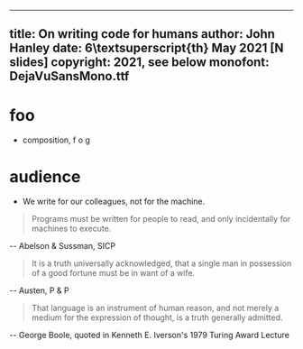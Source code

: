 
---
title: On writing code for humans
author: John Hanley
date: 6\textsuperscript{th} May 2021 [N slides]
copyright: 2021, see below
monofont: DejaVuSansMono.ttf
---

# foo
- composition, f o g

# audience

- We write for our colleagues, not for the machine.

> Programs must be written for people to read, and only incidentally for machines to execute.

   -- Abelson & Sussman, SICP

> It is a truth universally acknowledged, that a single man in possession of a good fortune must be in want of a wife.

   -- Austen, P & P

> That language is an instrument of human reason, and not merely a medium for the expression of thought, is a truth generally admitted.

   -- George Boole, quoted in Kenneth E. Iverson's 1979 Turing Award Lecture

<!---
Copyright 2021 John Hanley.

Permission is hereby granted, free of charge, to any person obtaining a
copy of this software and associated documentation files (the "Software"),
to deal in the Software without restriction, including without limitation
the rights to use, copy, modify, merge, publish, distribute, sublicense,
and/or sell copies of the Software, and to permit persons to whom the
Software is furnished to do so, subject to the following conditions:
The above copyright notice and this permission notice shall be included in
all copies or substantial portions of the Software.
The software is provided "AS IS", without warranty of any kind, express or
implied, including but not limited to the warranties of merchantability,
fitness for a particular purpose and noninfringement. In no event shall
the authors or copyright holders be liable for any claim, damages or
other liability, whether in an action of contract, tort or otherwise,
arising from, out of or in connection with the software or the use or
other dealings in the software.
--->
